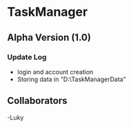 # TaskManager

## Alpha Version (1.0)

### Update Log
- login and account creation
- Storing data in "D:\TaskManagerData"
  
## Collaborators
-Luky
